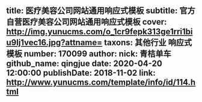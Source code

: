 title: 医疗美容公司网站通用响应式模板
subtitle: 官方自营医疗美容公司网站通用响应式模板
cover: http://img.yunucms.com/o_1cr9fepk313ge1rri1biu9lj1vec16.jpg?attname=
taxons: 其他行业 响应式模板
number: 170099
author:
  nick: 青桔单车
  github_name: qingjue
date: 2020-04-20 12:00:00
publishDate: 2018-11-02
link: http://www.yunucms.com/template/info/id/114.html
---